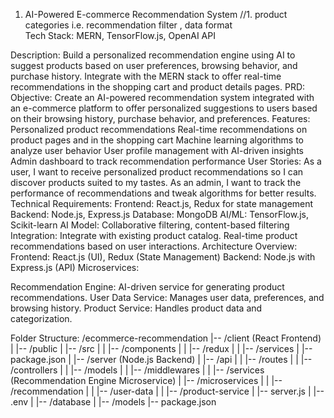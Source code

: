1. AI-Powered E-commerce Recommendation System
//1. product categories i.e.   recommendation filter , data format  
Tech Stack: MERN, TensorFlow.js, OpenAI API


Description: Build a personalized recommendation engine using AI to suggest products based on user preferences, browsing behavior, and purchase history. Integrate with the MERN stack to offer real-time recommendations in the shopping cart and product details pages.
PRD: 
Objective:
Create an AI-powered recommendation system integrated with an e-commerce platform to offer personalized suggestions to users based on their browsing history, purchase behavior, and preferences.
Features:
Personalized product recommendations
Real-time recommendations on product pages and in the shopping cart
Machine learning algorithms to analyze user behavior
User profile management with AI-driven insights
Admin dashboard to track recommendation performance
User Stories:
As a user, I want to receive personalized product recommendations so I can discover products suited to my tastes.
As an admin, I want to track the performance of recommendations and tweak algorithms for better results.
Technical Requirements:
Frontend: React.js, Redux for state management
Backend: Node.js, Express.js
Database: MongoDB
AI/ML: TensorFlow.js, Scikit-learn
AI Model: Collaborative filtering, content-based filtering
Integration:
Integrate with existing product catalog.
Real-time product recommendations based on user interactions.
Architecture Overview:
Frontend: React.js (UI), Redux (State Management)
Backend: Node.js with Express.js (API)
Microservices:


Recommendation Engine: AI-driven service for generating product recommendations.
User Data Service: Manages user data, preferences, and browsing history.
Product Service: Handles product data and categorization.


Folder Structure:
/ecommerce-recommendation
|-- /client (React Frontend)
|   |-- /public
|   |-- /src
|   |   |-- /components
|   |   |-- /redux
|   |   |-- /services
|   |-- package.json
|
|-- /server (Node.js Backend)
|   |-- /api
|   |   |-- /routes
|   |   |-- /controllers
|   |   |-- /models
|   |   |-- /middlewares
|   |   |-- /services (Recommendation Engine Microservice)
|   |-- /microservices
|   |   |-- /recommendation
|   |   |-- /user-data
|   |   |-- /product-service
|   |-- server.js
|   |-- .env
|
|-- /database
|   |-- /models
|-- package.json





